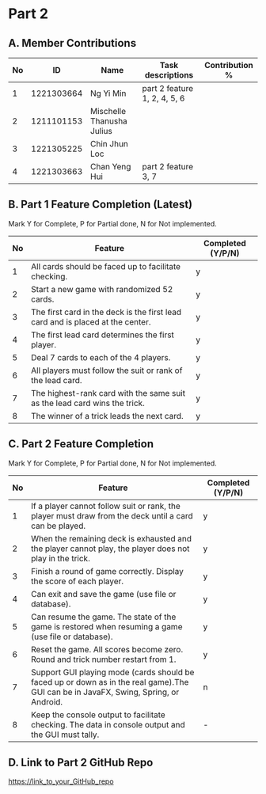 # Part 2

## A. Member Contributions

No | ID         | Name | Task descriptions | Contribution %
-- | ---------- | ---- | ----------------- | --------------
1  | 1221303664 |Ng Yi Min |  part 2 feature 1, 2, 4, 5, 6           |
2  |1211101153 |Mischelle Thanusha Julius |                   |
3  |1221305225 | Chin Jhun Loc      |                   |
4  | 1221303663 |Chan Yeng Hui   |  part 2 feature 3, 7                 |


## B. Part 1 Feature Completion (Latest)

Mark Y for Complete, P for Partial done, N for Not implemented.

No | Feature                                                                         | Completed (Y/P/N)
-- | ------------------------------------------------------------------------------- | -----------------
1  | All cards should be faced up to facilitate checking.                            |y
2  | Start a new game with randomized 52 cards.                                      |y
3  | The first card in the deck is the first lead card and is placed at the center.  |y
4  | The first lead card determines the first player.                                |y
5  | Deal 7 cards to each of the 4 players.                                          |y
6  | All players must follow the suit or rank of the lead card.                      |y
7  | The highest-rank card with the same suit as the lead card wins the trick.       |y
8  | The winner of a trick leads the next card.                                      |y


## C. Part 2 Feature Completion

Mark Y for Complete, P for Partial done, N for Not implemented.

No | Feature                                                                          | Completed (Y/P/N)
-- | -------------------------------------------------------------------------------- | -----------------
1  | If a player cannot follow suit or rank, the player must draw from the deck until a card can be played.      |y
2  | When the remaining deck is exhausted and the player cannot play, the player does not play in the trick.                   |y
3  | Finish a round of game correctly. Display the score of each player.              |y
4  | Can exit and save the game (use file or database).                               |y
5  | Can resume the game. The state of the game is restored when resuming a game (use file or database).        |y
6  | Reset the game. All scores become zero. Round and trick number restart from 1.   |y
7  | Support GUI playing mode (cards should be faced up or down as in the real game).The GUI can be in JavaFX, Swing, Spring, or Android.  |n
8  | Keep the console output to facilitate checking. The data in console output and the GUI must tally.                                  |-


## D. Link to Part 2 GitHub Repo

[https://link_to_your_GitHub_repo](https://github.com/Iyoshin/TCP1201-OOPDS-Assignment-2023)

